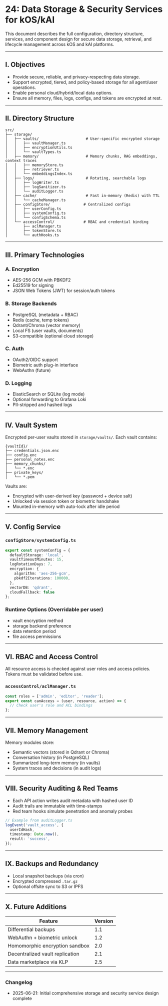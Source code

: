 # 24: Data Storage & Security Services for kOS/kAI

This document describes the full configuration, directory structure, services, and component design for secure data storage, retrieval, and lifecycle management across kOS and kAI platforms.

---

## I. Objectives

- Provide secure, reliable, and privacy-respecting data storage.
- Support encrypted, tiered, and policy-based storage for all agent/user operations.
- Enable personal cloud/hybrid/local data options.
- Ensure all memory, files, logs, configs, and tokens are encrypted at rest.

---

## II. Directory Structure

```text
src/
├── storage/
│   ├── vaults/                     # User-specific encrypted storage
│   │   ├── vaultManager.ts
│   │   ├── encryptionUtils.ts
│   │   └── vaultTypes.ts
│   ├── memory/                     # Memory chunks, RAG embeddings, context traces
│   │   ├── memoryStore.ts
│   │   ├── retriever.ts
│   │   └── embeddingsIndex.ts
│   ├── logs/                       # Rotating, searchable logs
│   │   ├── logWriter.ts
│   │   ├── logSanitizer.ts
│   │   └── auditLogger.ts
│   ├── cache/                      # Fast in-memory (Redis) with TTL
│   │   └── cacheManager.ts
│   ├── configStore/               # Centralized configs
│   │   ├── userConfig.ts
│   │   ├── systemConfig.ts
│   │   └── configSchema.ts
│   └── accessControl/             # RBAC and credential binding
│       ├── aclManager.ts
│       ├── tokenStore.ts
│       └── authHooks.ts
```

---

## III. Primary Technologies

### A. Encryption
- AES-256 GCM with PBKDF2
- Ed25519 for signing
- JSON Web Tokens (JWT) for session/auth tokens

### B. Storage Backends
- PostgreSQL (metadata + RBAC)
- Redis (cache, temp tokens)
- Qdrant/Chroma (vector memory)
- Local FS (user vaults, documents)
- S3-compatible (optional cloud storage)

### C. Auth
- OAuth2/OIDC support
- Biometric auth plug-in interface
- WebAuthn (future)

### D. Logging
- ElasticSearch or SQLite (log mode)
- Optional forwarding to Grafana Loki
- PII-stripped and hashed logs

---

## IV. Vault System

Encrypted per-user vaults stored in `storage/vaults/`. Each vault contains:

```text
{vaultId}/
├── credentials.json.enc
├── config.enc
├── personal_notes.enc
├── memory_chunks/
│   └── *.enc
├── private_keys/
│   └── *.pem
```

Vaults are:
- Encrypted with user-derived key (password + device salt)
- Unlocked via session token or biometric handshake
- Mounted in-memory with auto-lock after idle period

---

## V. Config Service

### `configStore/systemConfig.ts`
```ts
export const systemConfig = {
  defaultStorage: 'local',
  vaultTimeoutMinutes: 15,
  logRotationDays: 7,
  encryption: {
    algorithm: 'aes-256-gcm',
    pbkdf2Iterations: 100000,
  },
  vectorDB: 'qdrant',
  cloudFallback: false
};
```

### Runtime Options (Overridable per user)
- vault encryption method
- storage backend preference
- data retention period
- file access permissions

---

## VI. RBAC and Access Control

All resource access is checked against user roles and access policies. Tokens must be validated before use.

### `accessControl/aclManager.ts`
```ts
const roles = ['admin', 'editor', 'reader'];
export const canAccess = (user, resource, action) => {
  // Check user's role and ACL bindings
};
```

---

## VII. Memory Management

Memory modules store:
- Semantic vectors (stored in Qdrant or Chroma)
- Conversation history (in PostgreSQL)
- Summarized long-term memory (in vaults)
- System traces and decisions (in audit logs)

---

## VIII. Security Auditing & Red Teams

- Each API action writes audit metadata with hashed user ID
- Audit trails are immutable with time-stamps
- Red team hooks simulate penetration and anomaly probes

```ts
// Example from auditLogger.ts
logEvent('vault_access', {
  userIdHash,
  timestamp: Date.now(),
  result: 'success',
});
```

---

## IX. Backups and Redundancy

- Local snapshot backups (via cron)
- Encrypted compressed `.tar.gz`
- Optional offsite sync to S3 or IPFS

---

## X. Future Additions

| Feature                         | Version |
|--------------------------------|---------|
| Differential backups            | 1.1     |
| WebAuthn + biometric unlock     | 1.2     |
| Homomorphic encryption sandbox  | 2.0     |
| Decentralized vault replication | 2.1     |
| Data marketplace via KLP        | 2.5     |

---

### Changelog
- 2025-06-21: Initial comprehensive storage and security service design complete

